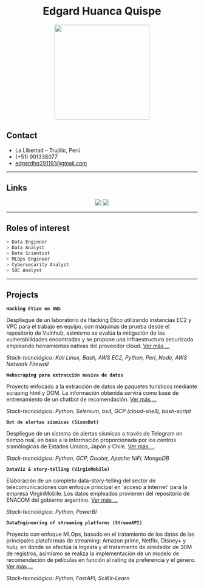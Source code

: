 <h1 align="center">Edgard Huanca Quispe</h1>
<p align="center"><img src="https://lh3.googleusercontent.com/d/1LnvYIC1havHDf1Z74e7sBiR1LJ1gz4bv" width="250"></img></p>

## Contact

+ La Libertad – Trujillo, Perú
+ (+51) 991338077
+ edgardhq291191@gmail.com

***

## Links

<p align="center">
    <a href="https://www.linkedin.com/in/edgardhq29/"><img src="https://img.shields.io/badge/LinkedIn-0077B5?style=for-the-badge&logo=linkedin&logoColor=white"/></a>
    <a href="https://www.github.com/v1c4r10us"><img src="https://img.shields.io/badge/GitHub-100000?style=for-the-badge&logo=github&logoColor=white"/></a>
</p>

***

## Roles of interest

```bash
> Data Enginner
> Data Analyst
> Data Scientist
> MLOps Engineer
> Cybersecurity Analyst
> SOC Analyst
```

***

## Projects

**`Hacking Ético en AWS`**

Despliegue de un laboratorio de Hacking Ético utilizando instancias EC2 y VPC para el trabajo en equipo, con máquinas de prueba desde el repositorio de Vulnhub, asimismo se evalúa la mitigación de las vulnerabilidades encontradas y se propone una infraestructura securizada empleando herramientas nativas del proveedor cloud. [Ver más ...](https://portfolio-pmgr.onrender.com/?file=money-chronos.md)

*Stack-tecnológico: Kali Linux, Bash, AWS EC2, Python, Perl, Node, AWS Network Firewall*

**`Webscraping para extracción masiva de datos`**

Proyecto enfocado a la extracción de datos de paquetes turísticos mediante scraping html y DOM. La información obtenida servirá como base de entrenamiento de un chatbot de recomendación. [Ver más ...](https://portfolio-pmgr.onrender.com/?file=webscraping-gyg.md)

*Stack-tecnológico: Python, Selenium, bs4, GCP (cloud-shell), bash-script*

**`Bot de alertas sísmicas (SismoBot)`** 

Despliegue de un sistema de alertas sismicas a través de Telegram en tiempo real, en base a la información proporcionada por los centros sismólogicos de Estados Unidos, Japón y Chile. [Ver más ...](https://portfolio-pmgr.onrender.com/?file=sismic-alert.md)

*Stack-tecnológico: Python, GCP, Docker, Apache NiFi, MongoDB*

**`DataViz & story-telling (VirginMobile)`**

Elaboración de un completo data-story-telling del sector de telecomunicaciones con enfoque principal en 'acceso a internet' para la empresa VirginMobile. Los datos empleados provienen del repositorio de ENACOM del gobierno argentino. [Ver más ...](https://portfolio-pmgr.onrender.com/?file=dataviz-pi.md)

*Stack-tecnológico: Python, PowerBI*

**`DataEngineering of streaming platforms (StreamAPI)`**

Proyecto con enfoque MLOps, basado en el tratamiento de los datos de las principales plataformas de streaming: Amazon prime, Netflix, Disney+ y hulu; en donde se efectúa la ingesta y el tratamiento de alrededor de 30M de registros, asimismo se realiza la implementación de un modelo de recomendación de películas en función al rating de preferencia y el género. [Ver más ...](https://portfolio-pmgr.onrender.com/?file=stream-api.md)

*Stack-tecnológico: Python, FastAPI, SciKit-Learn*
